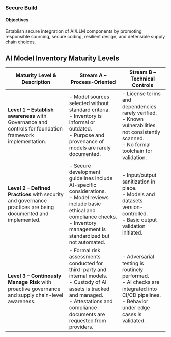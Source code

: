 ### Secure Build

#### Objectives
Establish secure integration of AI/LLM components by promoting responsible sourcing, secure coding, resilient design, and defensible supply chain choices.

## AI Model Inventory Maturity Levels

| **Maturity Level & Description** | **Stream A – Process-Oriented** | **Stream B – Technical Controls** |
|----------------------------------|----------------------------------|------------------------------------|
| **Level 1 – Establish awareness** with Governance and controls for foundation framework implementation. | - Model sources selected without standard criteria. <br> - Inventory is informal or outdated. <br> - Purpose and provenance of models are rarely documented. | - License terms and dependencies rarely verified. <br> - Known vulnerabilities not consistently scanned. <br> - No formal toolchain for validation. |
| **Level 2 – Defined Practices** with security and governance practices are being documented and implemented. | - Secure development guidelines include AI-specific considerations. <br> - Model reviews include basic ethical and compliance checks. <br> - Inventory management is standardized but not automated. | - Input/output sanitization in place. <br> - Models and datasets version-controlled. <br> - Basic output validation initiated. |
| **Level 3 – Continously Manage Risk** with proactive governance and supply chain-level awareness. | - Formal risk assessments conducted for third-party and internal models. <br> - Custody of AI assets is tracked and managed. <br> - Attestations and compliance documents are requested from providers. | - Adversarial testing is routinely performed. <br> - AI checks are integrated into CI/CD pipelines. <br> - Behavior under edge cases is validated. |
